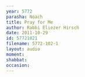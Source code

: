 ```yaml
---
year: 5772
parasha: Noach
title: Pray for Me
author: Rabbi Eliezer Hirsch
date: 2011-10-29
id: 57721021
filename: 5772-102-1
layout: audio
moment: 
shabbat: 
occasion: 
---
```

